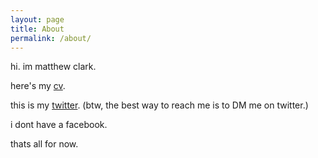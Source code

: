 ```yaml
---
layout: page
title: About
permalink: /about/
---
```


hi. im matthew clark. 

here's my [cv](../cv). 

this is my [twitter](https://www.twitter.com/mtthw777 "matthew's twitter"). (btw, the best way to reach me is to DM me on twitter.)

i dont have a facebook. 

thats all for now.
